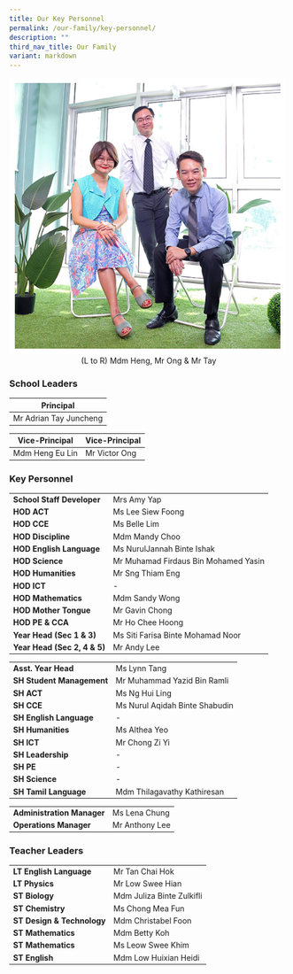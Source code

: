 ```yaml
---
title: Our Key Personnel
permalink: /our-family/key-personnel/
description: ""
third_nav_title: Our Family
variant: markdown
---
```

<img src="/images/Our%20Family/chr_school_leaders.jpg" style="width:500px">
<div align="center">(L to R) Mdm Heng, Mr Ong &amp; Mr Tay</div>

### School Leaders

| **Principal** |
| -------- | 
| Mr Adrian Tay Juncheng|

| **Vice-Principal** |**Vice-Principal** |
| -------- | -------- | 
| Mdm Heng Eu Lin |Mr Victor Ong |



### Key Personnel

| | |
| -------- | -------- |
| **School Staff Developer**    | Mrs Amy Yap    |
| **HOD ACT**    | Ms Lee Siew Foong  |
| **HOD CCE**    | Ms Belle Lim   |
| **HOD Discipline**    | Mdm Mandy Choo  |
| **HOD English Language**    | Ms NurulJannah Binte Ishak   |
| **HOD Science**    | Mr Muhamad Firdaus Bin Mohamed Yasin   |
| **HOD Humanities**    | Mr Sng Thiam Eng   |
| **HOD ICT**    | -   |
| **HOD Mathematics**    | Mdm Sandy Wong   |
| **HOD Mother Tongue**    | Mr Gavin Chong   |
| **HOD PE &amp; CCA**    | Mr Ho Chee Hoong   |
| **Year Head (Sec 1 &amp; 3)**    |  Ms Siti Farisa Binte Mohamad Noor   |
| **Year Head (Sec 2, 4 &amp; 5)**    | Mr Andy Lee  |


| | |
| -------- | -------- |
| **Asst. Year Head**    | Ms Lynn Tang    |
| **SH Student Management**    | Mr Muhammad Yazid Bin Ramli |
| **SH ACT**    | Ms Ng Hui Ling   |
| **SH CCE**    | Ms Nurul Aqidah Binte Shabudin  |
| **SH English Language**    |  -  |
| **SH Humanities**    | Ms Althea Yeo   |
| **SH ICT**    | Mr Chong Zi Yi  |
| **SH Leadership**    | - |
| **SH PE**    | - |
| **SH Science**    |  - |
| **SH Tamil Language**    | Mdm Thilagavathy Kathiresan   |

| | |
| -------- | -------- |
| **Administration Manager**    | Ms Lena Chung    |
| **Operations Manager**    | Mr Anthony Lee   |

### Teacher Leaders

| | |
| -------- | -------- |
| **LT English Language**| Mr Tan Chai Hok|
| **LT Physics**| Mr Low Swee Hian|
| **ST Biology**| Mdm Juliza Binte Zulkifli| 
| **ST Chemistry**| Ms Chong Mea Fun| 
| **ST Design &amp; Technology**| Mdm Christabel Foon|
| **ST Mathematics**| Mdm Betty Koh|
| **ST Mathematics**| Ms Leow Swee Khim|
| **ST English**| Mdm Low Huixian Heidi|